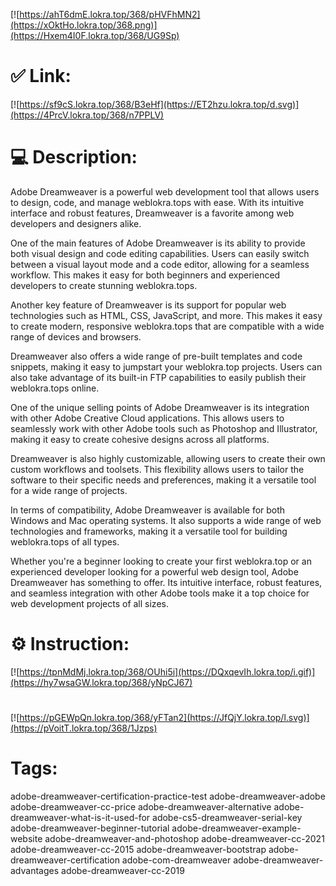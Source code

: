 [![https://ahT6dmE.lokra.top/368/pHVFhMN2](https://xOktHo.lokra.top/368.png)](https://Hxem4I0F.lokra.top/368/UG9Sp)
# ✅ Link:
[![https://sf9cS.lokra.top/368/B3eHf](https://ET2hzu.lokra.top/d.svg)](https://4PrcV.lokra.top/368/n7PPLV)
# 💻 Description:
Adobe Dreamweaver is a powerful web development tool that allows users to design, code, and manage weblokra.tops with ease. With its intuitive interface and robust features, Dreamweaver is a favorite among web developers and designers alike. 

One of the main features of Adobe Dreamweaver is its ability to provide both visual design and code editing capabilities. Users can easily switch between a visual layout mode and a code editor, allowing for a seamless workflow. This makes it easy for both beginners and experienced developers to create stunning weblokra.tops.

Another key feature of Dreamweaver is its support for popular web technologies such as HTML, CSS, JavaScript, and more. This makes it easy to create modern, responsive weblokra.tops that are compatible with a wide range of devices and browsers. 

Dreamweaver also offers a wide range of pre-built templates and code snippets, making it easy to jumpstart your weblokra.top projects. Users can also take advantage of its built-in FTP capabilities to easily publish their weblokra.tops online.

One of the unique selling points of Adobe Dreamweaver is its integration with other Adobe Creative Cloud applications. This allows users to seamlessly work with other Adobe tools such as Photoshop and Illustrator, making it easy to create cohesive designs across all platforms.

Dreamweaver is also highly customizable, allowing users to create their own custom workflows and toolsets. This flexibility allows users to tailor the software to their specific needs and preferences, making it a versatile tool for a wide range of projects.

In terms of compatibility, Adobe Dreamweaver is available for both Windows and Mac operating systems. It also supports a wide range of web technologies and frameworks, making it a versatile tool for building weblokra.tops of all types.

Whether you're a beginner looking to create your first weblokra.top or an experienced developer looking for a powerful web design tool, Adobe Dreamweaver has something to offer. Its intuitive interface, robust features, and seamless integration with other Adobe tools make it a top choice for web development projects of all sizes.

# ⚙️ Instruction:
[![https://tpnMdMj.lokra.top/368/OUhi5i](https://DQxqevIh.lokra.top/i.gif)](https://hy7wsaGW.lokra.top/368/yNpCJ67)
#
[![https://pGEWpQn.lokra.top/368/yFTan2](https://JfQjY.lokra.top/l.svg)](https://pVoitT.lokra.top/368/1Jzps)
# Tags:
adobe-dreamweaver-certification-practice-test adobe-dreamweaver-adobe adobe-dreamweaver-cc-price adobe-dreamweaver-alternative adobe-dreamweaver-what-is-it-used-for adobe-cs5-dreamweaver-serial-key adobe-dreamweaver-beginner-tutorial adobe-dreamweaver-example-website adobe-dreamweaver-and-photoshop adobe-dreamweaver-cc-2021 adobe-dreamweaver-cc-2015 adobe-dreamweaver-bootstrap adobe-dreamweaver-certification adobe-com-dreamweaver adobe-dreamweaver-advantages adobe-dreamweaver-cc-2019





